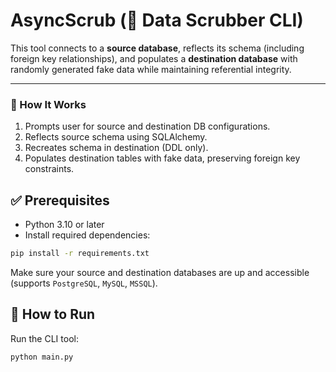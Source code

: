 # AsyncScrub (🧹 Data Scrubber CLI)

This tool connects to a **source database**, reflects its schema (including foreign key relationships), and populates a **destination database** with randomly generated fake data while maintaining referential integrity.

---

### 🔧 How It Works

1. Prompts user for source and destination DB configurations.
2. Reflects source schema using SQLAlchemy.
3. Recreates schema in destination (DDL only).
4. Populates destination tables with fake data, preserving foreign key constraints.

## ✅ Prerequisites

- Python 3.10 or later
- Install required dependencies:

```bash
pip install -r requirements.txt
```

Make sure your source and destination databases are up and accessible (supports `PostgreSQL`, `MySQL`, `MSSQL`).

## 🚀 How to Run
Run the CLI tool:
```
python main.py
```